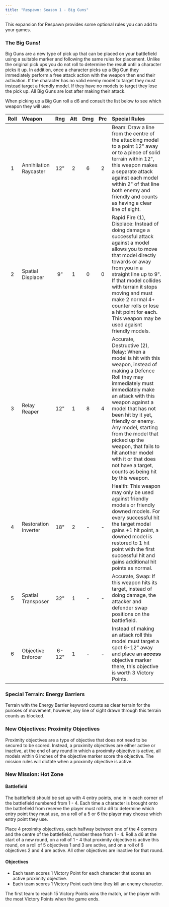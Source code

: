 ```yaml
---
title: "Respawn: Season 1 - Big Guns"
---
```


This expansion for Respawn provides some optional rules you can add to your games.

### The Big Guns!

Big Guns are a new type of pick up that can be placed on your battlefield using a suitable marker and following the same rules for placement. Unlike the original pick ups you do not roll to determine the result until a character picks it up. In addition, once a character picks up a Big Gun they immediately perform a free attack action with the weapon then end their activation. If the character has no valid enemy model to target they must instead target a friendly model. If they have no models to target they lose the pick up. All Big Guns are lost after making their attack.

When picking up a Big Gun roll a d6 and consult the list below to see which weapon they will use:

| Roll | Weapon | Rng | Att | Dmg | Prc | Special Rules |
| :--: | :----- | :-: | :-: | :-: | :-: | :------------ |
| 1 | Annihilation Raycaster | 12" |  2  |  6  |  2  | Beam: Draw a line from the centre of the attacking model to a point 12" away or to a piece of solid terrain within 12", this weapon makes a separate attack against each model within 2" of that line both enemy and friendly and counts as having a clear line of sight. |
| 2 | Spatial Displacer | 9"  |  1  |  0  |  0  | Rapid Fire (1), Displace: Instead of doing damage a successful attack against a model allows you to move that model directly towards or away from you in a straight line up to 9". If that model collides with terrain it stops moving and must make 2 normal 4+ counter rolls or lose a hit point for each. This weapon may be used agaisnt friendly models. |
| 3 | Relay Reaper | 12" |  1  |  8  |  4  | Accurate, Destructive (2), Relay: When a model is hit with this weapon, instead of making a Defence Roll they may immediately must immediately make an attack with this weapon against a model that has not been hit by it yet, friendly or enemy. Any model, starting from the model that picked up the weapon, that fails to hit another model with it or that does not have a target, counts as being hit by this weapon. |
|  4   | Restoration Inverter | 18" |  2  |  -  |  -  | Health: This weapon may only be used against friendly models or friendly downed models. For every successful hit the target model gains +1 hit point, a downed model is restored to 1 hit point with the first successful hit and gains additional hit points as normal. |
|  5   | Spatial Transposer | 32" |  1  |  -  |  -  | Accurate, Swap: If this weapon hits its target, instead of doing damage, the attacker and defender swap positions on the battlefield.  |
|  6   | Objective Enforcer |6-12"|  1  |  -  |  -  | Instead of making an attack roll this model must target a spot 6-12" away and place an **access** objective marker there, this objective is worth 3 Victory Points. |

### Special Terrain: Energy Barriers

Terrain with the Energy Barrier keyword counts as clear terrain for the puroses of movement, however, any line of sight drawn through this terrain counts as blocked.

### New Objectives: Proximity Objectives

Proximity objectives are a type of objective that does not need to be secured to be scored. Instead, a proximity objectives are either active or inactive, at the end of any round in which a proximity objective is active, all models within 6 inches of the objective marker score the objective. The mission rules will dictate when a proximity objective is active.

### New Mission: Hot Zone

#### Battlefield

The battlefield should be set up with 4 entry points, one in in each corner of the battlefield numbered from 1 - 4. Each time a character is brought onto the battlefield from reserve the player must roll a d6 to determine which entry point they must use, on a roll of a 5 or 6 the player may choose which entry point they use.

Place 4 proximity objectives, each halfway between one of the 4 corners and the centre of the battlefield, number these from 1 - 4. Roll a d6 at the start of a new round, on a roll of 1 - 4 that proximity objective is active this round, on a roll of 5 objectives 1 and 3 are active, and on a roll of 6 objectives 2 and 4 are active. All other objectives are inactive for that round.

#### Objectives

- Each team scores 1 Victory Point for each character that scores an active proximity objective.
- Each team scores 1 Victory Point each time they kill an enemy character.

The first team to reach 15 Victory Points wins the match, or the player with the most Victory Points when the game ends.
